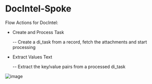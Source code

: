 # DocIntel-Spoke
Flow Actions for DocIntel:

 - Create and Process Task

   -- Create a di_task from a record, fetch the attachments and start processing

 - Extract Values Text
  
   -- Extract the key/value pairs from a processed di_task

![image](https://user-images.githubusercontent.com/44512205/173144773-c53971d1-008b-4352-8d82-32e04dc6e3ff.png)

